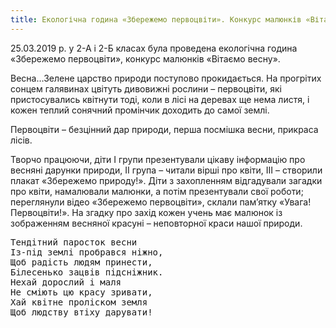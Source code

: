 ```yaml
---
title: Екологічна година «Збережемо первоцвіти». Конкурс малюнків «Вітаємо весну»
---
```


25.03.2019 р. у 2-А і 2-Б класах була проведена екологічна година «Збережемо первоцвіти», конкурс малюнків «Вітаємо весну».

Весна…Зелене царство природи поступово прокидається. На прогрітих сонцем галявинах цвітуть дивовижні рослини – первоцвіти, які пристосувались квітнути тоді, коли в лісі на деревах ще нема листя, і кожен теплий сонячний промінчик доходить до самої землі.

Первоцвіти – безцінний дар природи, перша посмішка весни, прикраса лісів.

Творчо працюючи, діти І групи презентували цікаву інформацію про весняні дарунки природи, ІІ група – читали вірші про квіти, ІІІ – створили плакат «Збережемо природу!». Діти з захопленням відгадували загадки про квіти, намалювали малюнки, а потім презентували свої роботи; переглянули відео «Збережемо первоцвіти», склали пам’ятку «Увага! Первоцвіти!». На згадку про захід кожен учень має малюнок із зображенням весняної красуні – неповторної краси нашої природи.

<pre>
Тендітний паросток весни
Із-під землі пробрався ніжно,
Щоб радість людям принести,
Білесенько зацвів підсніжник.
Нехай дорослий і маля
Не сміють цю красу зривати,
Хай квітне проліском земля
Щоб людству втіху дарувати!
</pre>

<slideshow />
